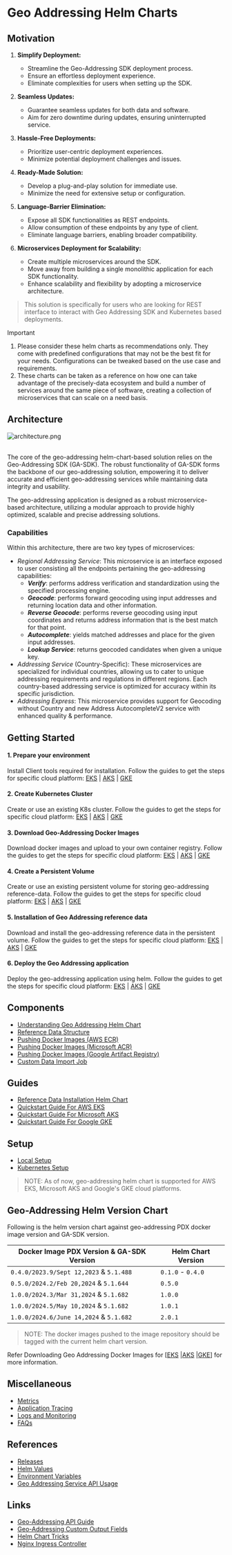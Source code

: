 # Geo Addressing Helm Charts

## Motivation

1. **Simplify Deployment:**
    - Streamline the Geo-Addressing SDK deployment process.
    - Ensure an effortless deployment experience.
    - Eliminate complexities for users when setting up the SDK.

2. **Seamless Updates:**
    - Guarantee seamless updates for both data and software.
    - Aim for zero downtime during updates, ensuring uninterrupted service.

3. **Hassle-Free Deployments:**
    - Prioritize user-centric deployment experiences.
    - Minimize potential deployment challenges and issues.

4. **Ready-Made Solution:**
    - Develop a plug-and-play solution for immediate use.
    - Minimize the need for extensive setup or configuration.

5. **Language-Barrier Elimination:**
    - Expose all SDK functionalities as REST endpoints.
    - Allow consumption of these endpoints by any type of client.
    - Eliminate language barriers, enabling broader compatibility.

6. **Microservices Deployment for Scalability:**
    - Create multiple microservices around the SDK.
    - Move away from building a single monolithic application for each SDK functionality.
    - Enhance scalability and flexibility by adopting a microservice architecture.

> This solution is specifically for users who are looking for REST interface to interact with Geo Addressing SDK and
> Kubernetes based deployments.


> [!IMPORTANT]
> 1. Please consider these helm charts as recommendations only. They come with predefined configurations that may not be
     the best fit for your needs. Configurations can be tweaked based on the use case and requirements.
> 2. These charts can be taken as a reference on how one can take advantage of the precisely-data ecosystem and build a
     number of services around the same piece of software, creating a collection of microservices that can scale on a
     need basis.

## Architecture

![architecture.png](images/geoaddressing_architecture.png)

<br>The core of the geo-addressing helm-chart-based solution relies on the Geo-Addressing SDK (GA-SDK). The robust
functionality of GA-SDK forms the backbone of our geo-addressing solution, empowering it to deliver accurate and
efficient
geo-addressing services while maintaining data integrity and usability.

The geo-addressing application is designed as a robust microservice-based architecture, utilizing a modular approach to
provide highly optimized, scalable and precise addressing solutions.

### Capabilities

Within this architecture, there are two key types of microservices:

- _Regional Addressing Service_: This microservice is an interface exposed to user consisting all the endpoints
  pertaining the geo-addressing capabilities:
    - **_Verify_**: performs address verification and standardization using the specified processing engine.
    - **_Geocode_**: performs forward geocoding using input addresses and returning location data and other information.
    - **_Reverse Geocode_**: performs reverse geocoding using input coordinates and returns address information that is
      the best match for that point.
    - **_Autocomplete_**: yields matched addresses and place for the given input addresses.
    - **_Lookup Service_**: returns geocoded candidates when given a unique key.
- _Addressing Service_ (Country-Specific): These microservices are specialized for individual countries, allowing us to
  cater to unique addressing requirements and regulations in different regions. Each country-based addressing service is
  optimized for accuracy within its specific jurisdiction.
- _Addressing Express_: This microservice provides support for Geocoding without Country and new Address AutocompleteV2
  service with enhanced quality & performance.

## Getting Started

#### 1. Prepare your environment

Install Client tools required for installation. Follow the guides to get the steps for specific cloud
platform:
[EKS](docs/guides/eks/QuickStartEKS.md#step-1-prepare-your-environment)
| [AKS](docs/guides/aks/QuickStartAKS.md#step-1-before-you-begin)
| [GKE](docs/guides/gke/QuickStartGKE.md#step-1-before-you-begin)

#### 2. Create Kubernetes Cluster

Create or use an existing K8s cluster. Follow the guides to get the steps for specific cloud platform:
[EKS](docs/guides/eks/QuickStartEKS.md#step-2-create-the-eks-cluster)
| [AKS](docs/guides/aks/QuickStartAKS.md#step-2-create-the-aks-cluster)
| [GKE](docs/guides/gke/QuickStartGKE.md#step-2-create-the-gke-cluster)

#### 3. Download Geo-Addressing Docker Images

Download docker images and upload to your own container registry. Follow the guides to get the steps for specific cloud
platform:
[EKS](docs/guides/eks/QuickStartEKS.md#step-3-download-geo-addressing-docker-images)
| [AKS](docs/guides/aks/QuickStartAKS.md#step-3-download-geo-addressing-docker-images)
| [GKE](docs/guides/gke/QuickStartGKE.md#step-3-download-geo-addressing-docker-images)

#### 4. Create a Persistent Volume

Create or use an existing persistent volume for storing geo-addressing reference-data. Follow the guides to get the
steps for specific cloud platform:
[EKS](docs/guides/eks/QuickStartEKS.md#step-4-create-elastic-file-system-efs)
| [AKS](docs/guides/aks/QuickStartAKS.md#step-4-create-and-configure-azure-files-share)
| [GKE](docs/guides/gke/QuickStartGKE.md#step-4-create-and-configure-google-filestore)

#### 5. Installation of Geo Addressing reference data

Download and install the geo-addressing reference data in the persistent volume. Follow the guides to get the steps for
specific cloud platform:
[EKS](docs/guides/eks/QuickStartEKS.md#step-5-installation-of-reference-data)
| [AKS](docs/guides/aks/QuickStartAKS.md#step-5-installation-of-reference-data)
| [GKE](docs/guides/gke/QuickStartGKE.md#step-5-installation-of-reference-data)

#### 6. Deploy the Geo Addressing application

Deploy the geo-addressing application using helm. Follow the guides to get the steps for specific cloud platform:
[EKS](docs/guides/eks/QuickStartEKS.md#step-6-installation-of-geo-addressing-helm-chart)
| [AKS](docs/guides/aks/QuickStartAKS.md#step-6-installation-of-geo-addressing-helm-chart)
| [GKE](docs/guides/gke/QuickStartGKE.md#step-6-installation-of-geo-addressing-helm-chart)

## Components

- [Understanding Geo Addressing Helm Chart](charts/component-charts/geo-addressing-generic/README.md#understanding-geo-addressing-helm-charts)
- [Reference Data Structure](docs/ReferenceData.md)
- [Pushing Docker Images (AWS ECR)](docs/guides/eks/QuickStartEKS.md#step-3-download-geo-addressing-docker-images)
- [Pushing Docker Images (Microsoft ACR)](docs/guides/aks/QuickStartAKS.md#step-3-download-geo-addressing-docker-images)
- [Pushing Docker Images (Google Artifact Registry)](docs/guides/gke/QuickStartGKE.md#step-3-download-geo-addressing-docker-images)
- [Custom Data Import Job](charts/component-charts/custom-data-importer/README.md)

## Guides

- [Reference Data Installation Helm Chart](charts/component-charts/reference-data-setup-generic/README.md)
- [Quickstart Guide For AWS EKS](docs/guides/eks/QuickStartEKS.md)
- [Quickstart Guide For Microsoft AKS](docs/guides/aks/QuickStartAKS.md)
- [Quickstart Guide For Google GKE](docs/guides/gke/QuickStartGKE.md)

## Setup

- [Local Setup](docker-desktop/README.md)
- [Kubernetes Setup](charts/component-charts/geo-addressing-generic/README.md)

> NOTE: As of now, geo-addressing helm chart is supported for AWS EKS, Microsoft AKS and Google's GKE cloud platforms.

## Geo-Addressing Helm Version Chart

Following is the helm version chart against geo-addressing PDX docker image version and GA-SDK version.

| Docker Image PDX Version & GA-SDK Version | Helm Chart Version |
|-------------------------------------------|--------------------|
| `0.4.0/2023.9/Sept 12,2023` & `5.1.488`   | `0.1.0` - `0.4.0`️ |
| `0.5.0/2024.2/Feb 20,2024` & `5.1.644`    | `0.5.0`️           |
| `1.0.0/2024.3/Mar 31,2024` & `5.1.682`    | `1.0.0`️           |
| `1.0.0/2024.5/May 10,2024` & `5.1.682`    | `1.0.1`️           |
| `1.0.0/2024.6/June 14,2024` & `5.1.682`   | `2.0.1`️           |

> NOTE: The docker images pushed to the image repository should be tagged with the current helm chart version.

Refer Downloading Geo Addressing Docker Images
for [[EKS](docs/guides/eks/QuickStartEKS.md#step-3-download-geo-addressing-docker-images) |[AKS](/docs/guides/aks/QuickStartAKS.md#step-3-download-geo-addressing-docker-images) |[GKE](/docs/guides/gke/QuickStartGKE.md#step-3-download-geo-addressing-docker-images)]
for more information.

## Miscellaneous

- [Metrics](docs/MetricsAndTraces.md#generating-insights-from-metrics)
- [Application Tracing](docs/MetricsAndTraces.md#generating-insights-from-metrics)
- [Logs and Monitoring](docs/MetricsAndTraces.md#generating-insights-from-metrics)
- [FAQs](docs/faq/FAQs.md)

## References

- [Releases](https://github.com/PreciselyData/cloudnative-geocoding-helm/releases)
- [Helm Values](charts/component-charts/geo-addressing-generic/README.md#helm-values)
- [Environment Variables](charts/component-charts/geo-addressing-generic/README.md#environment-variables)
- [Geo Addressing Service API Usage](charts/component-charts/geo-addressing-generic/README.md#geo-addressing-service-api-usage)

## Links

- [Geo-Addressing API Guide](https://docs.precisely.com/docs/sftw/ggs/5.0/en/webhelp/GeoAddressingSDKDeveloperGuide/GlobalGeocodingGuide/source/AddressingAPI/addressing_api_title.html)
- [Geo-Addressing Custom Output Fields](https://docs.precisely.com/docs/sftw/ggs/5.0/en/webhelp/GeoAddressingSDKDeveloperGuide/GlobalGeocodingGuide/source/CustomFields/global_custom_output_fields_all_countries.html)
- [Helm Chart Tricks](https://helm.sh/docs/howto/charts_tips_and_tricks/)
- [Nginx Ingress Controller](https://docs.nginx.com/nginx-ingress-controller/)
